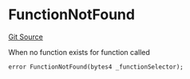 # FunctionNotFound
[Git Source](https://github.com/thrackle-io/tron/blob/d3ca0c014d883c12f0128d8139415e7b12c9e982/src/client/token/handler/diamond/HandlerDiamond.sol)

When no function exists for function called


```solidity
error FunctionNotFound(bytes4 _functionSelector);
```

